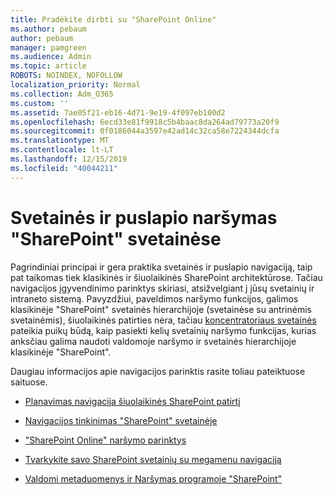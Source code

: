 ```yaml
---
title: Pradėkite dirbti su "SharePoint Online"
ms.author: pebaum
author: pebaum
manager: pamgreen
ms.audience: Admin
ms.topic: article
ROBOTS: NOINDEX, NOFOLLOW
localization_priority: Normal
ms.collection: Adm_O365
ms.custom: ''
ms.assetid: 7ae05f21-eb16-4d71-9e19-4f097eb100d2
ms.openlocfilehash: 6ecd33e81f9918c5b4baac8da264ad79773a20f9
ms.sourcegitcommit: 0f0186044a3597e42ad14c32ca58e7224344dcfa
ms.translationtype: MT
ms.contentlocale: lt-LT
ms.lasthandoff: 12/15/2019
ms.locfileid: "40044211"
---
```

# <a name="site-and-page-navigation-in-sharepoint-sites"></a>Svetainės ir puslapio naršymas "SharePoint" svetainėse

Pagrindiniai principai ir gera praktika svetainės ir puslapio navigaciją, taip pat taikomas tiek klasikinės ir šiuolaikinės SharePoint architektūrose. Tačiau navigacijos įgyvendinimo parinktys skiriasi, atsižvelgiant į jūsų svetainių ir intraneto sistemą. Pavyzdžiui, paveldimos naršymo funkcijos, galimos klasikinėje "SharePoint" svetainės hierarchijoje (svetainėse su antrinėmis svetainėmis), šiuolaikinės patirties nėra, tačiau [koncentratoriaus svetainės](https://support.office.com/article/fe26ae84-14b7-45b6-a6d1-948b3966427f) pateikia puikų būdą, kaip pasiekti kelių svetainių naršymo funkcijas, kurias anksčiau galima naudoti valdomoje naršymo ir svetainės hierarchijoje klasikinėje "SharePoint".

 Daugiau informacijos apie navigacijos parinktis rasite toliau pateiktuose saituose.

 - [Planavimas navigacija šiuolaikinės SharePoint patirtį](https://docs.microsoft.com/sharepoint/plan-navigation-modern-experience)

- [Navigacijos tinkinimas "SharePoint" svetainėje](https://support.office.com/article/customize-the-navigation-on-your-sharepoint-site-3cd61ae7-a9ed-4e1e-bf6d-4655f0bf25ca)

- ["SharePoint Online" naršymo parinktys](https://docs.microsoft.com/office365/enterprise/navigation-options-for-sharepoint-online)
 
- [Tvarkykite savo SharePoint svetainių su megamenu navigaciją](https://techcommunity.microsoft.com/t5/Microsoft-SharePoint-Blog/Organize-your-SharePoint-sites-with-megamenu-navigation-and-new/ba-p/328068)

- [Valdomi metaduomenys ir Naršymas programoje "SharePoint"](https://docs.microsoft.com/sharepoint/dev/general-development/managed-metadata-and-navigation-in-sharepoint)


